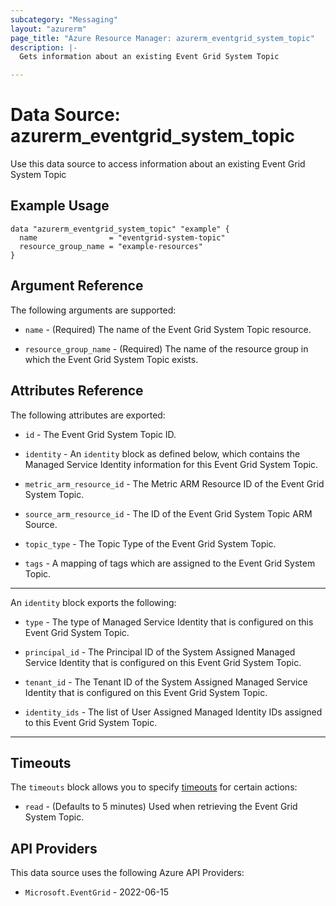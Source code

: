 ```yaml
---
subcategory: "Messaging"
layout: "azurerm"
page_title: "Azure Resource Manager: azurerm_eventgrid_system_topic"
description: |-
  Gets information about an existing Event Grid System Topic

---
```


# Data Source: azurerm_eventgrid_system_topic

Use this data source to access information about an existing Event Grid System Topic

## Example Usage

```hcl
data "azurerm_eventgrid_system_topic" "example" {
  name                = "eventgrid-system-topic"
  resource_group_name = "example-resources"
}
```

## Argument Reference

The following arguments are supported:

* `name` - (Required) The name of the Event Grid System Topic resource.

* `resource_group_name` - (Required) The name of the resource group in which the Event Grid System Topic exists.

## Attributes Reference

The following attributes are exported:

* `id` - The Event Grid System Topic ID.

* `identity` - An `identity` block as defined below, which contains the Managed Service Identity information for this Event Grid System Topic.

* `metric_arm_resource_id` - The Metric ARM Resource ID of the Event Grid System Topic.

* `source_arm_resource_id` - The ID of the Event Grid System Topic ARM Source.

* `topic_type` - The Topic Type of the Event Grid System Topic.

* `tags` - A mapping of tags which are assigned to the Event Grid System Topic.

---

An `identity` block exports the following:

* `type` - The type of Managed Service Identity that is configured on this Event Grid System Topic.

* `principal_id` - The Principal ID of the System Assigned Managed Service Identity that is configured on this Event Grid System Topic.

* `tenant_id` - The Tenant ID of the System Assigned Managed Service Identity that is configured on this Event Grid System Topic.

* `identity_ids` - The list of User Assigned Managed Identity IDs assigned to this Event Grid System Topic.

---

## Timeouts

The `timeouts` block allows you to specify [timeouts](https://www.terraform.io/language/resources/syntax#operation-timeouts) for certain actions:

* `read` - (Defaults to 5 minutes) Used when retrieving the Event Grid System Topic.

## API Providers
<!-- This section is generated, changes will be overwritten -->
This data source uses the following Azure API Providers:

* `Microsoft.EventGrid` - 2022-06-15
